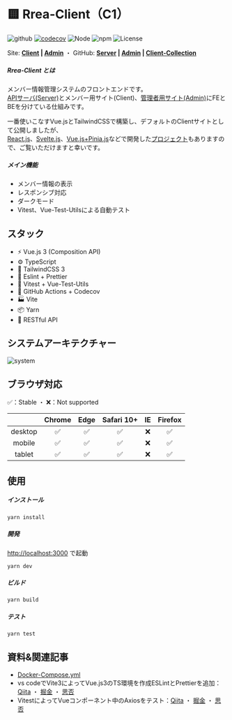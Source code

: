 # 🟨 Rrea-Client（C1）

![github](https://github.com/kensoz/Rrea-client/actions/workflows/mian.yml/badge.svg)  [![codecov](https://codecov.io/gh/kensoz/Rrea-client/branch/master/graph/badge.svg?token=1V4VML2KMK)](https://codecov.io/gh/kensoz/Rrea-client)  ![Node](https://img.shields.io/badge/Node.js-v18.0.0-fb7185.svg?logo=&style=flat-square)  ![npm](https://img.shields.io/badge/npm-2.0.0-84CC16.svg?style=flat-square)  ![License](https://img.shields.io/badge/License-MIT-0284C7.svg?logo=&style=flat-square)

Site:  **[Client](http://rrea-client.live) | [Admin](http://rrea-admin.live)**  ・  GitHub:  **[Server](https://github.com/kensoz/Rrea-server) | [Admin](https://github.com/kensoz/Rrea-admin) | [Client-Collection](https://github.com/kensoz/Rrea-client-collection)**

##### Rrea-Client とは

メンバー情報管理システムのフロントエンドです。  
[APIサーバ(Server)](https://github.com/kensoz/Rrea-server)とメンバー用サイト(Client)、[管理者用サイト(Admin)](https://github.com/kensoz/Rrea-admin)にFEとBEを分けている仕組みです。

一番使いこなすVue.jsとTailwindCSSで構築し、デフォルトのClientサイトとして公開しましたが、  
[React.js](https://github.com/kensoz/Rrea-client-collection/tree/master/c2-react18-ts-mui)、[Svelte.js](https://github.com/kensoz/Rrea-client-collection/tree/master/c3-svelte-ts-bulma)、[Vue.js+Pinia.js](https://github.com/kensoz/Rrea-client-collection/tree/master/c4-vue3-ts-quasar)などで開発した[プロジェクト](https://github.com/kensoz/Rrea-client-collection)もありますので、ご覧いただけますと幸いです。

##### メイン機能

+ メンバー情報の表示
+ レスポンシブ対応
+ ダークモード
+ Vitest、Vue-Test-Utilsによる自動テスト



## スタック

+ ⚡️ Vue.js 3 (Composition API)
+ ⚙️ TypeScript
+ 🎨 TailwindCSS 3
+ 📑 Eslint + Prettier
+ 🔌 Vitest + Vue-Test-Utils
+ 🔩 GitHub Actions + Codecov
+ 🏭 Vite
+ 📦 Yarn
+ 🔺 RESTful API



## システムアーキテクチャー

![system](https://s2.loli.net/2022/07/16/Y7BqVkciA9MCLQZ.jpg)





## ブラウザ対応

✅：Stable  ・  ❌：Not supported

|         | Chrome | Edge | Safari 10+ |  IE  | Firefox |
| :-----: | :----: | :--: | :--------: | :--: | :-----: |
| desktop |   ✅    |  ✅   |     ✅      |  ❌   |    ✅    |
| mobile  |   ✅    |  ✅   |     ✅      |  ❌   |    ✅    |
| tablet  |   ✅    |  ✅   |     ✅      |  ❌   |    ✅    |



## 使用

##### インストール

```bash
yarn install
```

##### 開発

[http://localhost:3000](http://localhost:3000) で起動

```bash
yarn dev
```

##### ビルド

```bash
yarn build
```

##### テスト

```bash
yarn test
```



## 資料&関連記事

+ [Docker-Compose.yml](https://github.com/kensoz/Rrea-server/blob/master/docs/docker-compose.yml)
+ vs codeでVite3によってVue.js3のTS環境を作成ESLintとPrettierを追加：[Qiita](https://qiita.com/kensoz/items/053c7103cd073d09f81e) ・  [掘金](https://juejin.cn/post/7129689902077181960) ・  [思否](https://segmentfault.com/a/1190000042289142)
+ VitestによってVueコンポーネント中のAxiosをテスト：[Qiita](https://qiita.com/kensoz/items/cd5bcd644d8ac3fd6774) ・  [掘金](https://juejin.cn/post/7130069579182637087) ・  [思否](https://segmentfault.com/a/1190000042295748)
